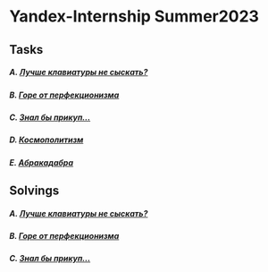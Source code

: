 # Yandex-Internship Summer2023

## Tasks

##### A. <a href=tasks_description/A_CantFindBetterKeyboard.md>Лучше клавиатуры не сыскать?</a>
##### B. <a href=tasks_description/B_PerfectionismGoneWrong.md>Горе от перфекционизма</a>
##### C. <a href=tasks_description/C_HadKnownBeforehand.md>Знал бы прикуп...</a>
##### D. <a href=tasks_description/D_Cosmopolitanism.md>Космополитизм</a>
##### E. <a href=tasks_description/E_Abracadabra.md>Абракадабра</a>

## Solvings

##### A. <a href=Python/Keyboard.py>Лучше клавиатуры не сыскать?</a>
##### B. <a href=Python/Sculpture.py>Горе от перфекционизма</a>
##### C. <a href=Python/Kuzya_Trader.py>Знал бы прикуп...</a>
